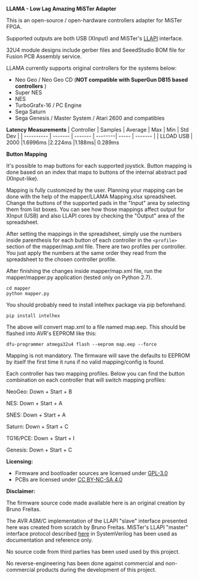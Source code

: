 **LLAMA - Low Lag Amazing MiSTer Adapter**

This is an open-source / open-hardware controllers adapter for MiSTer FPGA.

Supported outputs are both USB (XInput) and MiSTer's [LLAPI](https://github.com/Kitrinx/LLAPI/blob/master/LLIO.sv) interface.

32U4 module designs include gerber files and SeeedStudio BOM file for Fusion
PCB Assembly service.

LLAMA currently supports original controllers for the systems below:

- Neo Geo / Neo Geo CD (**NOT compatible with SuperGun DB15 based controllers** )
- Super NES
- NES
- TurboGrafx-16 / PC Engine
- Sega Saturn
- Sega Genesis / Master System / Atari 2600 and compatibles

**Latency Measurements**
| Controller | Samples | Average | Max     | Min   | Std Dev |
| ---------- | ------- | ------- | --------| ----- | ------- |
| LLOAD USB  | 2000    |1.6996ms |2.224ms  |1.188ms| 0.289ms


**Button Mapping**

It's possible to map buttons for each supported joystick. Button mapping is done
based on an index that maps to buttons of the internal abstract pad 
(XInput-like).

Mapping is fully customized by the user. Planning your mapping can be done with
the help of the mapper/LLAMA Mapping.xlsx spreadsheet. Change the buttons of
the supported pads in the "Input" area by selecting them from list boxes. You
can see how those mappings affect output for XInput (USB) and also LLAPI cores
by checking the "Output" area of the spreadsheet.

After setting the mappings in the spreadsheet, simply use the numbers inside
parenthesis for each button of each controller in the ```<profile>``` section of
the mapper/map.xml file. There are two profiles per controller. You just
apply the numbers at the same order they read from the spreadsheet to the
chosen controller profile.

After finishing the changes inside mapper/map.xml file, run the 
mapper/mapper.py application (tested only on Python 2.7). 

```
cd mapper
python mapper.py
```

You should probably
need to install intelhex package via pip beforehand.

```pip install intelhex```

The above will convert map.xml to a file named map.eep. This should be 
flashed into AVR's EEPROM like this:

```dfu-programmer atmega32u4 flash --eeprom map.eep --force```

Mapping is not mandatory. The firmware will save the defaults to EEPROM by
itself the first time it runs if no valid mapping/config is found.

Each controller has two mapping profiles. Below you can find the button
combination on each controller that will switch mapping profiles:

NeoGeo: Down + Start + B

NES: Down + Start + A

SNES: Down + Start + A

Saturn: Down + Start + C

TG16/PCE: Down + Start + I

Genesis: Down + Start + C

**Licensing:**

- Firmware and bootloader sources are licensed under [GPL-3.0](LICENSE)
- PCBs are licensed under [CC BY-NC-SA 4.0](pcb/LICENSE.txt)

**Disclaimer:**

The firmware source code made available here is an original creation by Bruno 
Freitas. 

The AVR ASM/C implementation of the LLAPI "slave" interface presented here
was created from scratch by Bruno Freitas. MiSTer's LLAPI "master" interface
protocol described [here](https://github.com/Kitrinx/LLAPI/blob/master/LLIO.sv) 
in SystemVerilog has been used as documentation and reference only.

No source code from third parties has been used used by this project.

No reverse-engineering has been done against commercial and non-commercial
products during the development of this project.
